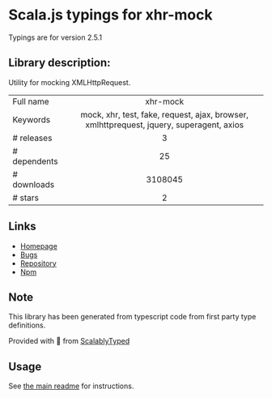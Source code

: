 
# Scala.js typings for xhr-mock

Typings are for version 2.5.1

## Library description:
Utility for mocking XMLHttpRequest.

|                    |                 |
| ------------------ | :-------------: |
| Full name          | xhr-mock |
| Keywords           | mock, xhr, test, fake, request, ajax, browser, xmlhttprequest, jquery, superagent, axios |
| # releases         | 3 |
| # dependents       | 25 |
| # downloads        | 3108045 |
| # stars            | 2 |

## Links
- [Homepage](https://github.com/jameslnewell/xhr-mock#readme)
- [Bugs](https://github.com/jameslnewell/xhr-mock/issues)
- [Repository](https://github.com/jameslnewell/xhr-mock)
- [Npm](https://www.npmjs.com/package/xhr-mock)
    


## Note
This library has been generated from typescript code from first party type definitions.

Provided with :purple_heart: from [ScalablyTyped](https://github.com/oyvindberg/ScalablyTyped)

## Usage
See [the main readme](../../readme.md) for instructions.


